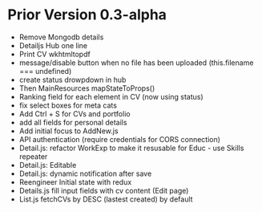 Prior Version 0.3-alpha
======
- Remove Mongodb details
- Detailjs Hub one line
- Print CV wkhtmltopdf
- message/disable button when no file has been uploaded  (this.filename === undefined)
- create status drowpdown in hub
- Then MainResources mapStateToProps()
- Ranking field for each element in CV (now using status)
- fix select boxes for meta cats
- Add Ctrl + S for CVs and portfolio
- add all fields for personal details
- Add initial focus to AddNew.js 
- API authentication (require credentials for CORS connection)
- Detail.js: refactor WorkExp to make it resusable for Educ - use Skills repeater
- Detail.js: Editable
- Detail.js: dynamic notification after save
- Reengineer Initial state with redux
- Details.js fill input fields with cv content (Edit page)
- List.js fetchCVs by DESC (lastest created) by default